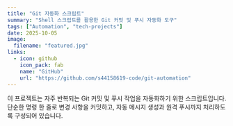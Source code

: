```yaml
---
title: "Git 자동화 스크립트"
summary: "Shell 스크립트를 활용한 Git 커밋 및 푸시 자동화 도구"
tags: ["Automation", "tech-projects"]
date: 2025-10-05
image:
  filename: "featured.jpg"
links:
  - icon: github
    icon_pack: fab
    name: "GitHub"
    url: "https://github.com/s44158619-code/git-automation"
---
```


<div class="justify-text">
이 프로젝트는 자주 반복되는 Git 커밋 및 푸시 작업을 자동화하기 위한 스크립트입니다.  
단순한 명령 한 줄로 변경 사항을 커밋하고,  
자동 메시지 생성과 원격 푸시까지 처리하도록 구성되어 있습니다.
</div>
